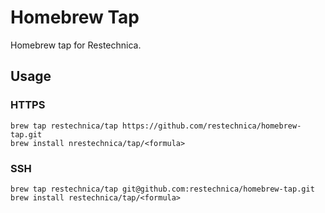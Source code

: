 # Homebrew Tap

Homebrew tap for Restechnica.

## Usage

### HTTPS

```shell
brew tap restechnica/tap https://github.com/restechnica/homebrew-tap.git
brew install nrestechnica/tap/<formula>
```

### SSH

```shell
brew tap restechnica/tap git@github.com:restechnica/homebrew-tap.git
brew install restechnica/tap/<formula>
```


